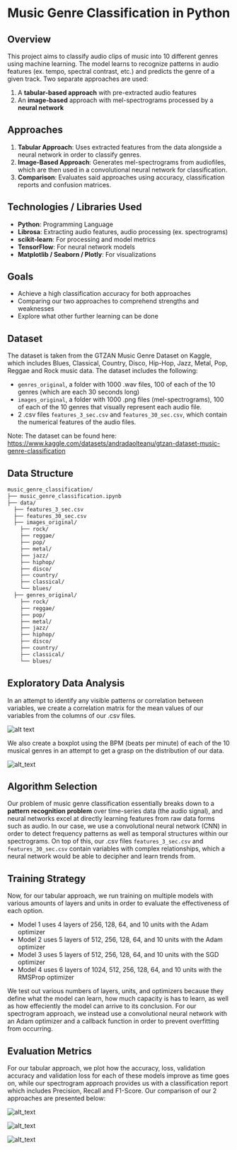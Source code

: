 # Music Genre Classification in Python

## Overview
This project aims to classify audio clips of music into 10 different genres using machine learning. The model learns to recognize patterns in audio features (ex. tempo, spectral contrast, etc.) and predicts the genre of a given track. Two separate approaches are used:
1. A **tabular-based approach** with pre-extracted audio features
2. An **image-based** approach with mel-spectrograms processed by a **neural network**

## Approaches
1. **Tabular Approach**: Uses extracted features from the data alongside a neural network in order to classify genres.
2. **Image-Based Approach**: Generates mel-spectrograms from audiofiles, which are then used in a convolutional neural network for classification.
3. **Comparison**: Evaluates said approaches using accuracy, classification reports and confusion matrices.


## Technologies / Libraries Used
* **Python**: Programming Language
* **Librosa**: Extracting audio features, audio processing (ex. spectrograms)
* **scikit-learn**: For processing and model metrics
* **TensorFlow**: For neural network models
* **Matplotlib / Seaborn / Plotly**: For visualizations

## Goals
* Achieve a high classification accuracy for both approaches
* Comparing our two approaches to comprehend strengths and weaknesses
* Explore what other further learning can be done

## Dataset
The dataset is taken from the GTZAN Music Genre Dataset on Kaggle, which includes Blues, Classical, Country, Disco, Hip-Hop, Jazz, Metal, Pop, Reggae and Rock music data. The dataset includes the following:
* ```genres_original```, a folder with 1000 .wav files, 100 of each of the 10 genres (which are each 30 seconds long)
* ```images_original```, a folder with 1000 .png files (mel-spectrograms), 100 of each of the 10 genres that visually represent each audio file.
* 2 .csv files ```features_3_sec.csv``` and ```features_30_sec.csv```, which contain the numerical features of the audio files.

Note: The dataset can be found here: https://www.kaggle.com/datasets/andradaolteanu/gtzan-dataset-music-genre-classification

## Data Structure

```bash
music_genre_classification/
├── music_genre_classification.ipynb
├── data/
  ├── features_3_sec.csv
  ├── features_30_sec.csv
  ├── images_original/
    ├── rock/
    ├── reggae/
    ├── pop/
    ├── metal/
    ├── jazz/
    ├── hiphop/
    ├── disco/
    ├── country/
    ├── classical/
    └── blues/
  ├── genres_original/
    ├── rock/
    ├── reggae/
    ├── pop/
    ├── metal/
    ├── jazz/
    ├── hiphop/
    ├── disco/
    ├── country/
    ├── classical/
    └── blues/
```

## Exploratory Data Analysis
In an attempt to identify any visible patterns or correlation between variables, we create a correlation matrix for the mean values of our variables from the columns of our .csv files.

![alt text](heatmap.png)

We also create a boxplot using the BPM (beats per minute) of each of the 10 musical genres in an attempt to get a grasp on the distribution of our data.

![alt_text](BPM_Boxplot.png)

## Algorithm Selection

Our problem of music genre classification essentially breaks down to a **pattern recognition problem** over time-series data (the audio signal), and neural networks excel at directly learning features from raw data forms such as audio. In our case, we use a convolutional neural network (CNN) in order to detect frequency patterns as well as temporal structures within our spectrograms. On top of this, our .csv files ```features_3_sec.csv``` and ```features_30_sec.csv``` contain variables with complex relationships, which a neural network would be able to decipher and learn trends from.

## Training Strategy

Now, for our tabular approach, we run training on multiple models with various amounts of layers and units in order to evaluate the effectiveness of each option.
* Model 1 uses 4 layers of 256, 128, 64, and 10 units with the Adam optimizer
* Model 2 uses 5 layers of 512, 256, 128, 64, and 10 units with the Adam optimizer
* Model 3 uses 5 layers of 512, 256, 128, 64, and 10 units with the SGD optimizer
* Model 4 uses 6 layers of 1024, 512, 256, 128, 64, and 10 units with the RMSProp optimizer

We test out various numbers of layers, units, and optimizers because they define what the model can learn, how much capacity is has to learn, as well as how effeciently the model can arrive to its conclusion. For our spectrogram approach, we instead use a convolutional neural network with an Adam optimizer and a callback function in order to prevent overfitting from occurring. 

## Evaluation Metrics

For our tabular approach, we plot how the accuracy, loss, validation accuracy and validation loss for each of these models improve as time goes on, while our spectrogram approach provides us with a classification report which includes Precision, Recall and F1-Score. Our comparison of our 2 approaches are presented below:

![alt_text](imgs/accuracy_comparison.png)

![alt_text](imgs/class_comparison.png)

![alt_text](imgs/classification_report.png)

